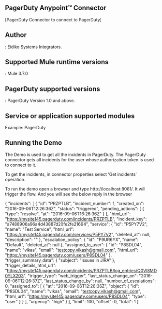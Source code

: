 ﻿## PagerDuty Anypoint™ Connector


[PagerDuty Connector to connect to PagerDuty]

## Author
: 
Eidiko Systems Integrators.

## Supported Mule runtime versions
:
Mule 3.7.0

## PagerDuty supported versions
:
PagerDuty Version 1.0 and above.

## Service or application supported modules
Example: PagerDuty 

## Running the Demo

The Demo is used to get all the incidents in PagerDuty. The PagerDuty connector gets all incidents for the user whose authorization token is used to connect to it.

To get the incidents, in connector properties select 'Get incidents' operation. 

To run the demo open a browser and type http://localhost:8081/. It will trigger the flow. And you will see the below reply in the browser

{
    "incidents": [
        {
            "id": "PRZPTLB",
            "incident_number": 1,
            "created_on": "2016-09-06T12:26:36Z",
            "status": "triggered",
            "pending_actions": [
                {
                    "type": "resolve",
                    "at": "2016-09-06T16:26:36Z"
                }
            ],
            "html_url": "https://mysite145.pagerduty.com/incidents/PRZPTLB",
            "incident_key": "a7488906a96a4d43887d20fe2fe21694",
            "service": {
                "id": "P5PY7V2",
                "name": "Test Service",
                "html_url": "https://mysite145.pagerduty.com/services/P5PY7V2",
                "deleted_at": null,
                "description": ""
            },
            "escalation_policy": {
                "id": "P9UR6YX",
                "name": "Default",
                "deleted_at": null
            },
            "assigned_to_user": {
                "id": "P8SDL04",
                "name": "vikas",
                "email": "testcopy.vikash@gmail.com",
                "html_url": "https://mysite145.pagerduty.com/users/P8SDL04"
            },
            "trigger_summary_data": {
                "subject": "Issues in JIRA"
            },
            "trigger_details_html_url": "https://mysite145.pagerduty.com/incidents/PRZPTLB/log_entries/Q0VI8MD0YLX203",
            "trigger_type": "web_trigger",
            "last_status_change_on": "2016-09-06T12:26:37Z",
            "last_status_change_by": null,
            "number_of_escalations": 0,
            "assigned_to": [
                {
                    "at": "2016-09-06T12:26:36Z",
                    "object": {
                        "id": "P8SDL04",
                        "name": "vikas",
                        "email": "testcopy.vikash@gmail.com",
                        "html_url": "https://mysite145.pagerduty.com/users/P8SDL04",
                        "type": "user"
                    }
                }
            ],
            "urgency": "high"
        }
    ],
    "limit": 100,
    "offset": 0,
    "total": 1
}
